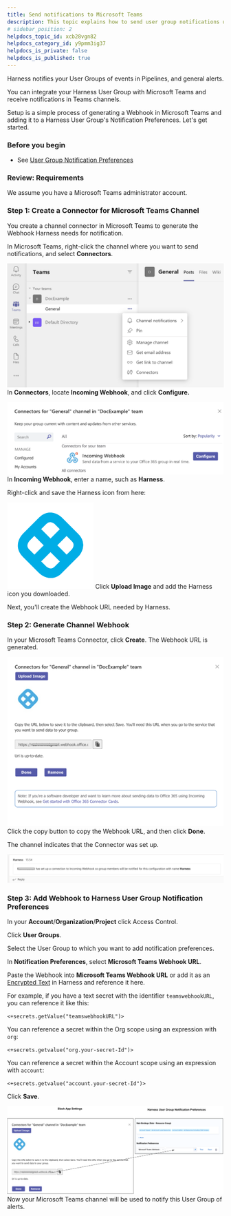 ```yaml
---
title: Send notifications to Microsoft Teams
description: This topic explains how to send user group notifications using Microsoft Teams.
# sidebar_position: 2
helpdocs_topic_id: xcb28vgn82
helpdocs_category_id: y9pmm3ig37
helpdocs_is_private: false
helpdocs_is_published: true
---
```


Harness notifies your User Groups of events in Pipelines, and general alerts.

You can integrate your Harness User Group with Microsoft Teams and receive notifications in Teams channels.

Setup is a simple process of generating a Webhook in Microsoft Teams and adding it to a Harness User Group's Notification Preferences. Let's get started.

### Before you begin

* See [User Group Notification Preferences](/docs/platform/role-based-access-control/add-user-groups#edit-notification-preferences)

### Review: Requirements

We assume you have a Microsoft Teams administrator account.

### Step 1: Create a Connector for Microsoft Teams Channel

You create a channel connector in Microsoft Teams to generate the Webhook Harness needs for notification.

In Microsoft Teams, right-click the channel where you want to send notifications, and select **Connectors**.

![](./static/send-notifications-to-microsoft-teams-10.png)
In **Connectors**, locate **Incoming Webhook**, and click **Configure.**

![](./static/send-notifications-to-microsoft-teams-11.png)
In **Incoming Webhook**, enter a name, such as **Harness**.

Right-click and save the Harness icon from here:

![](./static/send-notifications-to-microsoft-teams-12.png)
Click **Upload Image** and add the Harness icon you downloaded.

Next, you'll create the Webhook URL needed by Harness.

### Step 2: Generate Channel Webhook

In your Microsoft Teams Connector, click **Create**. The Webhook URL is generated.

![](./static/send-notifications-to-microsoft-teams-13.png)
Click the copy button to copy the Webhook URL, and then click **Done**.

The channel indicates that the Connector was set up.

![](./static/send-notifications-to-microsoft-teams-14.png)
### Step 3: Add Webhook to Harness User Group Notification Preferences

In your **Account**/**Organization**/**Project** click Access Control.

Click **User Groups**.

Select the User Group to which you want to add notification preferences.

In **Notification Preferences**, select **Microsoft Teams Webhook URL**.

Paste the Webhook into **Microsoft Teams Webhook URL** or add it as an [Encrypted Text](../Secrets/2-add-use-text-secrets.md) in Harness and reference it here.

For example, if you have a text secret with the identifier `teamswebhookURL`, you can reference it like this: ​


```
<+secrets.getValue("teamswebhookURL")>​​
```
You can reference a secret within the Org scope using an expression with `org`:​


```
<+secrets.getvalue("org.your-secret-Id")>​
```
You can reference a secret within the Account scope using an expression with `account`:​


```
<+secrets.getvalue("account.your-secret-Id")>​
```
Click **Save**.

![](./static/send-notifications-to-microsoft-teams-15.png)
Now your Microsoft Teams channel will be used to notify this User Group of alerts.

